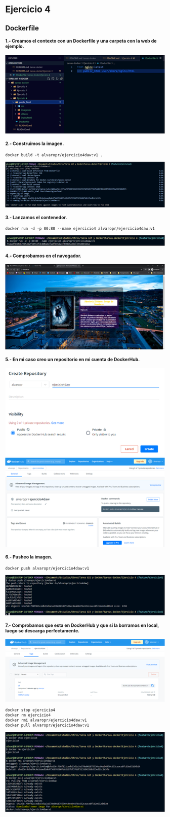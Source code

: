 # Ejercicio 4
## Dockerfile
#### 1.- Creamos el contexto con un Dockerfile y una carpeta con la web de ejemplo.

![Captura contexto y dockerfile](Imagenes/dockerfile01.png)

#### 2.- Construimos la imagen.

```
docker build -t alvaropr/ejercicio4daw:v1 .
```

![Captura construccion](Imagenes/dockerfile02.png)

#### 3.- Lanzamos el contenedor.

```
docker run -d -p 80:80 --name ejercicio4 alvaropr/ejercicio4daw:v1
```

![Captura arranque del contenedor](Imagenes/dockerfile03.png)


#### 4.- Comprobamos en el navegador.

![Captura navegador](Imagenes/dockerfile04.png)

#### 5.- En mi caso creo un repositorio en mi cuenta de DockerHub.

![Captura creacion repositorio 1](Imagenes/dockerfile05.png)
![Captura creacion repositorio 2](Imagenes/dockerfile06.png)

#### 6.- Pusheo la imagen.

```
docker push alvaropr/ejercicio4daw:v1
```

![Captura push](Imagenes/dockerfile07.png)

#### 7.- Comprobamos que esta en DockerHub y que si la borramos en local, luego se descarga perfectamente.

![Captura tag en dockerhub](Imagenes/dockerfile08.png)

```
docker stop ejercicio4
docker rm ejercicio4
docker rmi alvaropr/ejercicio4daw:v1
docker pull alvaropr/ejercicio4daw:v1
```

![Captura descarga de imagen](Imagenes/dockerfile09.png)

